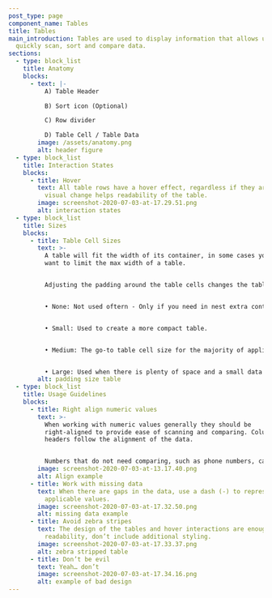 ```yaml
---
post_type: page
component_name: Tables
title: Tables
main_introduction: Tables are used to display information that allows users to
  quickly scan, sort and compare data.
sections:
  - type: block_list
    title: Anatomy
    blocks:
      - text: |-
          A) Table Header 

          B) Sort icon (Optional) 

          C) Row divider 

          D) Table Cell / Table Data
        image: /assets/anatomy.png
        alt: header figure
  - type: block_list
    title: Interaction States
    blocks:
      - title: Hover
        text: All table rows have a hover effect, regardless if they are clickable, the
          visual change helps readability of the table.
        image: screenshot-2020-07-03-at-17.29.51.png
        alt: interaction states
  - type: block_list
    title: Sizes
    blocks:
      - title: Table Cell Sizes
        text: >-
          A table will fit the width of its container, in some cases you may
          want to limit the max width of a table. 


          Adjusting the padding around the table cells changes the tables appearance. 


          • None: Not used oftern - Only if you need in nest extra content inside a table cell. 


          • Small: Used to create a more compact table. 


          • Medium: The go-to table cell size for the majority of applications. 


          • Large: Used when there is plenty of space and a small data set.
        alt: padding size table
  - type: block_list
    title: Usage Guidelines
    blocks:
      - title: Right align numeric values
        text: >-
          When working with numeric values generally they should be
          right-aligned to provide ease of scanning and comparing. Column
          headers follow the alignment of the data. 


          Numbers that do not need comparing, such as phone numbers, can be left aligned.
        image: screenshot-2020-07-03-at-13.17.40.png
        alt: Align example
      - title: Work with missing data
        text: When there are gaps in the data, use a dash (-) to represent null or not
          applicable values.
        image: screenshot-2020-07-03-at-17.32.50.png
        alt: missing data example
      - title: Avoid zebra stripes
        text: The design of the tables and hover interactions are enough to promote
          readability, don’t include additional styling.
        image: screenshot-2020-07-03-at-17.33.37.png
        alt: zebra stripped table
      - title: Don’t be evil
        text: Yeah… don’t
        image: screenshot-2020-07-03-at-17.34.16.png
        alt: example of bad design
---
```

